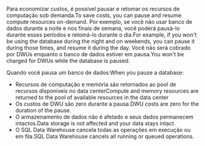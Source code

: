 
<!--
includes/sql-data-warehouse-include-pause-description.md

Latest Freshness check:  2016-04-22 , barbkess.

As of circa 2016-04-22, the following topics might include this include:
articles/sql-data-warehouse/sql-data-warehouse-manage-scale-out-tasks.md
articles/sql-data-warehouse/sql-data-warehouse-manage-scale-out-tasks-powershell.md
articles/sql-data-warehouse/sql-data-warehouse-manage-scale-out-tasks-rest-api.md

-->
<span data-ttu-id="d591e-101">Para economizar custos, é possível pausar e retomar os recursos de computação sob demanda.</span><span class="sxs-lookup"><span data-stu-id="d591e-101">To save costs, you can pause and resume compute resources on-demand.</span></span> <span data-ttu-id="d591e-102">Por exemplo, se você não usar banco de dados durante a noite e nos finais de semana, você poderá pausá-lo durante esses períodos e retomá-lo durante o dia.</span><span class="sxs-lookup"><span data-stu-id="d591e-102">For example, if you won't be using the database during the night and on weekends, you can pause it during those times, and resume it during the day.</span></span> <span data-ttu-id="d591e-103">Você não será cobrado por DWUs enquanto o banco de dados estiver em pausa.</span><span class="sxs-lookup"><span data-stu-id="d591e-103">You won't be charged for DWUs while the database is paused.</span></span>

<span data-ttu-id="d591e-104">Quando você pausa um banco de dados:</span><span class="sxs-lookup"><span data-stu-id="d591e-104">When you pause a database:</span></span>

* <span data-ttu-id="d591e-105">Recursos de computação e memória são retornados ao pool de recursos disponíveis no data center</span><span class="sxs-lookup"><span data-stu-id="d591e-105">Compute and memory resources are returned to the pool of available resources in the data center</span></span>
* <span data-ttu-id="d591e-106">Os custos de DWU são zero durante a pausa.</span><span class="sxs-lookup"><span data-stu-id="d591e-106">DWU costs are zero for the duration of the pause.</span></span>
* <span data-ttu-id="d591e-107">O armazenamento de dados não é afetado e seus dados permanecem intactos.</span><span class="sxs-lookup"><span data-stu-id="d591e-107">Data storage is not affected and your data stays intact.</span></span> 
* <span data-ttu-id="d591e-108">O SQL Data Warehouse cancela todas as operações em execução ou em fila.</span><span class="sxs-lookup"><span data-stu-id="d591e-108">SQL Data Warehouse cancels all running or queued operations.</span></span>

